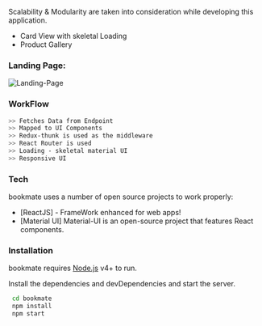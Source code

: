 Scalability & Modularity are taken into consideration while developing this application.

- Card View with skeletal Loading
- Product Gallery

### Landing Page:

![Landing-Page](./src/static/screenshot-landingPage.jpg 'Landing Page')

### WorkFlow

```sh
>> Fetches Data from Endpoint
>> Mapped to UI Components
>> Redux-thunk is used as the middleware
>> React Router is used
>> Loading - skeletal material UI
>> Responsive UI
```

### Tech

bookmate uses a number of open source projects to work properly:

- [ReactJS] - FrameWork enhanced for web apps!
- [Material UI] Material-UI is an open-source project that features React components.

### Installation

bookmate requires [Node.js](https://nodejs.org/) v4+ to run.

Install the dependencies and devDependencies and start the server.

```sh
 cd bookmate
 npm install
 npm start
```

